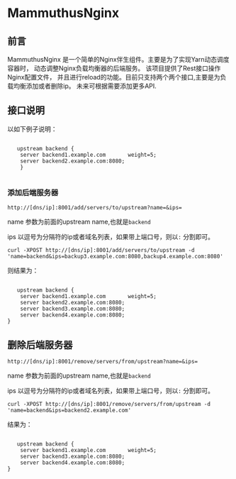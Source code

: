 # MammuthusNginx

## 前言
 
 MammuthusNginx 是一个简单的Nginx伴生组件。主要是为了实现Yarn动态调度容器时，
 动态调整Nginx负载均衡器的后端服务。
 该项目提供了Rest接口操作Nginx配置文件，
 并且进行reload的功能。目前只支持两个两个接口,主要是为负载均衡添加或者删除ip。
 未来可根据需要添加更多API.
 
 
 
## 接口说明


以如下例子说明：

```
 
   upstream backend {
    server backend1.example.com       weight=5;
    server backend2.example.com:8080;    
    }
   
```

### 添加后端服务器

```
http://[dns/ip]:8001/add/servers/to/upstream?name=&ips=
```

name 参数为前面的upstream name,也就是`backend`

ips 以逗号为分隔符的ip或者域名列表，如果带上端口号，则以`:` 分割即可。
 

```
curl -XPOST http://[dns/ip]:8001/add/servers/to/upstream -d 'name=backend&ips=backup3.example.com:8080,backup4.example.com:8080'
```

则结果为：

```
 
   upstream backend {
    server backend1.example.com       weight=5;
    server backend2.example.com:8080;
    server backend3.example.com:8080;
    server backend4.example.com:8080;
}
```


## 删除后端服务器

```
http://[dns/ip]:8001/remove/servers/from/upstream?name=&ips=
```

name 参数为前面的upstream name,也就是`backend`

ips 以逗号为分隔符的ip或者域名列表，如果带上端口号，则以`:` 分割即可。

```
curl -XPOST http://[dns/ip]:8001/remove/servers/from/upstream -d 'name=backend&ips=backend2.example.com'

``` 
  
结果为：
 
```
 
   upstream backend {
    server backend1.example.com       weight=5;    
    server backend3.example.com:8080;
    server backend4.example.com:8080;
}
```  


  










